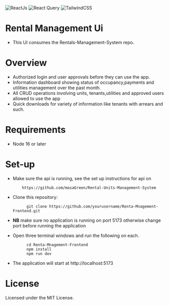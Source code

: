 
![ReactJs](https://img.shields.io/badge/rEACTjs-0fa3b1?style=for-the-badge&logo=React&logoColor=white)
![React Query](https://img.shields.io/badge/-React%20Query-FF4154?style=for-the-badge&logo=react%20query&logoColor=white)
![TailwindCSS](https://img.shields.io/badge/tailwindcss-%2338B2AC.svg?style=for-the-badge&logo=tailwind-css&logoColor=white)



# Rental Management Ui
- This UI consumes the Rentals-Management-System repo. 
 
# Overview

- Authorized login and user approvals before they can use the app.
- Information dashboard showing status of occupancy,payments and utilities management over the past month.
- All CRUD operations involving units, tenants,utilities and approved users allowed to use the app
- Quick downloads for variety of information like tenants with arrears and such.

# Requirements

- Node 16 or later

# Set-up
- Make sure the api is running, see the set up instructions for api on
  
          https://github.com/masaGreen/Rental-Units-Management-System
     
- Clone this repository:
 
         

            git clone https://github.com/yourusername/Renta-Mnagement-Frontend.git
         


- **NB** make sure no application is running on port 5173 otherwise change port before running the application
- Open three terminal windows and run the following on each.           

            cd Renta-Mnagement-Frontend
            npm install
            npm run dev

            
- The application will start at http://localhost:5173
  

# License
 Licensed under the MIT License.
